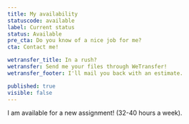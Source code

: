 ```yaml
---
title: My availability
statuscode: available
label: Current status
status: Available
pre_cta: Do you know of a nice job for me?
cta: Contact me!

wetransfer_title: In a rush?
wetransfer: Send me your files through WeTransfer!
wetransfer_footer: I'll mail you back with an estimate.

published: true
visible: false
---
```

I am available for a new assignment! (32-40 hours a week).